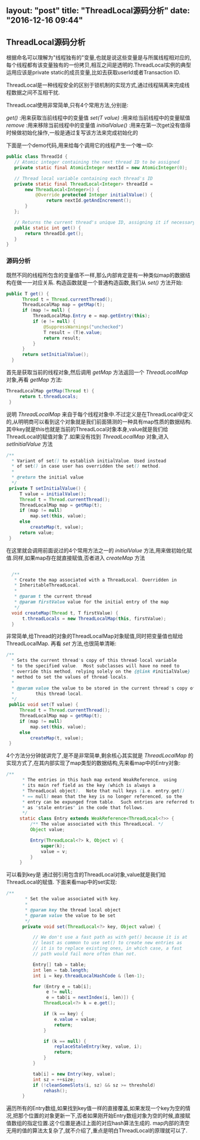 layout: "post"
title: "ThreadLocal源码分析"
date: "2016-12-16 09:44"
---
## ThreadLocal源码分析

  根据命名可以理解为"线程独有的"变量,也就是说这些变量是与所属线程相对应的,每个线程都有该变量独有的一份拷贝,相互之间是透明的.ThreadLocal实例的典型运用应该是private static的成员变量,比如去获取userId或者Transaction ID.

  ThreadLocal是一种线程安全的区别于锁机制的实现方式,通过线程隔离来完成线程数据之间不互相干扰.

  ThreadLocal使用非常简单,只有4个常用方法,分别是:

  *get()* :用来获取当前线程中的变量值
  *set(T value)* :用来给当前线程中的变量赋值
  *remove* :用来移除当前线程中的变量值
  *initialValue()* :用来在第一次get没有值得时候做初始化操作,一般是通过复写该方法来完成初始化的

  下面是一个demo代码,用来给每个调用它的线程产生一个唯一ID:
  ```java
  public class ThreadId {
     // Atomic integer containing the next thread ID to be assigned
     private static final AtomicInteger nextId = new AtomicInteger(0);

     // Thread local variable containing each thread's ID
     private static final ThreadLocal<Integer> threadId =
         new ThreadLocal<Integer>() {
             @Override protected Integer initialValue() {
                 return nextId.getAndIncrement();
         }
     };

     // Returns the current thread's unique ID, assigning it if necessary
     public static int get() {
         return threadId.get();
     }
 }
  ```

### 源码分析
  既然不同的线程所包含的变量值不一样,那么内部肯定是有一种类似map的数据结构在做一一对应关系.
  构造函数就是一个普通构造函数,我们从 *set()* 方法开始:

  ```java
  public T get() {
        Thread t = Thread.currentThread();
        ThreadLocalMap map = getMap(t);
        if (map != null) {
            ThreadLocalMap.Entry e = map.getEntry(this);
            if (e != null) {
                @SuppressWarnings("unchecked")
                T result = (T)e.value;
                return result;
            }
        }
        return setInitialValue();
    }

  ```

  首先是获取当前的线程对象,然后调用 *getMap* 方法返回一个 *ThreadLocalMap* 对象,再看 *getMap* 方法:

  ```java
  ThreadLocalMap getMap(Thread t) {
       return t.threadLocals;
   }
  ```

  说明 *ThreadLocalMap* 来自于每个线程对象中.不过定义是在ThreadLocal中定义的,从明明商可以看到这个对象就是我们前面猜测的一种具有map性质的数据结构.
  其中key就是this也就是当前的ThreadLocal对象本身,value就是我们给ThreadLocal的赋值对象了.如果没有找到 *ThreadLocalMap* 对象,进入 *setInitialValue* 方法
  ```java
  /**
    * Variant of set() to establish initialValue. Used instead
    * of set() in case user has overridden the set() method.
    *
    * @return the initial value
    */
   private T setInitialValue() {
       T value = initialValue();
       Thread t = Thread.currentThread();
       ThreadLocalMap map = getMap(t);
       if (map != null)
           map.set(this, value);
       else
           createMap(t, value);
       return value;
   }
  ```
  在这里就会调用前面说过的4个常用方法之一的 *initialValue* 方法,用来做初始化赋值.同样,如果map存在就直接赋值,否者进入 *createMap* 方法

  ```java

    /**
     * Create the map associated with a ThreadLocal. Overridden in
     * InheritableThreadLocal.
     *
     * @param t the current thread
     * @param firstValue value for the initial entry of the map
     */
    void createMap(Thread t, T firstValue) {
        t.threadLocals = new ThreadLocalMap(this, firstValue);
    }
  ```
  非常简单,给Thread的对象的ThreadLocalMap对象赋值,同时把变量值也赋给ThreadLocalMap.
  再看 *set* 方法,也很简单清晰:
  ```java
  /**
    * Sets the current thread's copy of this thread-local variable
    * to the specified value.  Most subclasses will have no need to
    * override this method, relying solely on the {@link #initialValue}
    * method to set the values of thread-locals.
    *
    * @param value the value to be stored in the current thread's copy of
    *        this thread-local.
    */
   public void set(T value) {
       Thread t = Thread.currentThread();
       ThreadLocalMap map = getMap(t);
       if (map != null)
           map.set(this, value);
       else
           createMap(t, value);
   }
  ```
  4个方法分分钟就讲完了,是不是非常简单,剩余核心其实就是 *ThreadLocalMap* 的实现方式了,在其内部实现了map类型的数据结构,先来看map中的Entry对象:

  ```java
  /**
        * The entries in this hash map extend WeakReference, using
        * its main ref field as the key (which is always a
        * ThreadLocal object).  Note that null keys (i.e. entry.get()
        * == null) mean that the key is no longer referenced, so the
        * entry can be expunged from table.  Such entries are referred to
        * as "stale entries" in the code that follows.
        */
       static class Entry extends WeakReference<ThreadLocal<?>> {
           /** The value associated with this ThreadLocal. */
           Object value;

           Entry(ThreadLocal<?> k, Object v) {
               super(k);
               value = v;
           }
       }
  ```
  可以看到key是 通过弱引用包含的ThreadLocal对象,value就是我们给ThreadLocal的赋值.
  下面来看map中的set实现:
  ```java
  /**
         * Set the value associated with key.
         *
         * @param key the thread local object
         * @param value the value to be set
         */
        private void set(ThreadLocal<?> key, Object value) {

            // We don't use a fast path as with get() because it is at
            // least as common to use set() to create new entries as
            // it is to replace existing ones, in which case, a fast
            // path would fail more often than not.

            Entry[] tab = table;
            int len = tab.length;
            int i = key.threadLocalHashCode & (len-1);

            for (Entry e = tab[i];
                 e != null;
                 e = tab[i = nextIndex(i, len)]) {
                ThreadLocal<?> k = e.get();

                if (k == key) {
                    e.value = value;
                    return;
                }

                if (k == null) {
                    replaceStaleEntry(key, value, i);
                    return;
                }
            }

            tab[i] = new Entry(key, value);
            int sz = ++size;
            if (!cleanSomeSlots(i, sz) && sz >= threshold)
                rehash();
        }
  ```
  遍历所有的Entry数组,如果找到key值一样的直接覆盖,如果发现一个key为空的情况,把那个位置的对象更新一下,否者如果刚开始Entry数组对象为空的时候,直接赋值数组的指定位置.这个位置是通过上面的对应hash算法生成的.
  map内部的清空无用的值的算法太复杂了,就不介绍了,重点是明白ThreadLocal的原理就可以了.
